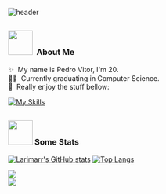 ![header](https://capsule-render.vercel.app/api?type=venom&height=35&color=0:0095DC,50:00C6DB,100:00DCC3&text=Hey%20there&section=header&fontAlign=50&animation=twinkling&textBg=false&fontSize=30&fontAlignY=50&strokeWidth=0.0&reversal=false&stroke=87DEFF&fontColor=FFFFFF)

##

### <img src="https://github.com/Anmol-Baranwal/Cool-GIFs-For-GitHub/assets/74038190/7b282ec6-fcc3-4600-90a7-2c3140549f58" width="50"> &nbsp;About Me

:sparkles: &nbsp;My name is Pedro Vitor, I'm 20.\
:technologist: &nbsp;Currently graduating in Computer Science.\
:revolving_hearts: &nbsp;Really enjoy the stuff bellow:

[![My Skills](https://skillicons.dev/icons?i=c,cpp,py,go,sklearn,docker,vscode,discord)](https://skillicons.dev)

##

### <img src="https://github.com/Anmol-Baranwal/Cool-GIFs-For-GitHub/assets/74038190/42077049-1939-493e-9a19-47ca5db36643" width="50">&nbsp;Some Stats

[![Larimarr's GitHub stats](https://github-readme-stats.vercel.app/api?username=Larimarr&theme=tokyonight&show_icons=true)](https://github.com/anuraghazra/github-readme-stats)
[![Top Langs](https://github-readme-stats.vercel.app/api/top-langs/?username=Larimarr&theme=tokyonight&show_icons=true&exclude_repo=hotel_bookings_study)](https://github.com/anuraghazra/github-readme-stats)

<p style="margin:0;padding:0;">
  <img src="https://capsule-render.vercel.app/api?type=waving&height=120&color=0:0095DC,50:00C6DB,100:00DCC3&section=footer&fontAlign=50&textBg=false&fontSize=80&fontAlignY=50&reversal=true" style="margin:0;padding:0;display:block;">
  <img src="https://capsule-render.vercel.app/api?type=waving&height=120&color=0:0095DC,50:00C6DB,100:00DCC3&section=header&fontAlign=50&textBg=false&fontSize=80&fontAlignY=50&reversal=true" style="margin:0;padding:0;display:block;">
</p>
